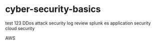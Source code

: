 # cyber-security-basics

test 123
DDos attack 
security log review
splunk es
application security
 cloud security 

AWS